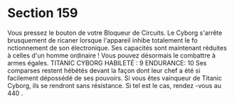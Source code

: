 # Section 159

Vous pressez le bouton de votre Bloqueur de Circuits. Le Cyborg s'arrête brusquement de
ricaner lorsque l'appareil inhibe totalement le fo nctionnement de son électronique. Ses
capacités sont maintenant réduites à celles d'un homme ordinaire ! Vous pouvez
désormais le combattre à armes égales.
TITANIC
CYBORG HABILETÉ : 9 ENDURANCE: 10
Ses comparses restent hébétés devant la façon dont leur chef a été si facilement
dépossédé de ses pouvoirs. Si vous êtes vainqueur de Titanic Cyborg, ils se rendront sans
résistance. Si tel est le cas, rendez -vous au  440 .